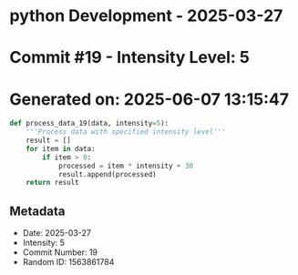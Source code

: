 ﻿# python Development - 2025-03-27
# Commit #19 - Intensity Level: 5
# Generated on: 2025-06-07 13:15:47
```python
def process_data_19(data, intensity=5):
    '''Process data with specified intensity level'''
    result = []
    for item in data:
        if item > 0:
            processed = item * intensity + 30
            result.append(processed)
    return result
```
## Metadata
- Date: 2025-03-27
- Intensity: 5
- Commit Number: 19
- Random ID: 1563861784
